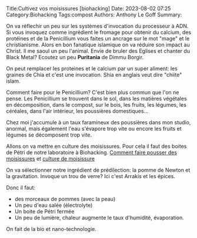 Title:Cultivez vos moisissures [biohacking]
Date: 2023-08-02 07:25
Category:Biohacking
Tags:compost
Authors: Anthony Le Goff
Summary:

On va réflechir un peu sur les systèmes d'invocation du processeur à ADN. Si vous invoquez comme ingrédient le fromage pour obtenir du calcium, des protéines et de la Penicillium vous faites un ancrage sur le mot "mage" et le christianisme. Alors en bon fanatique islamique on va réduire son impact au Christ. Il me saoul un peu l'animal. Envie de bruler des Eglises et chanter du Black Metal? Ecoutez un peu **Puritania** de Dimmu Borgir.

On peut remplacer les proteines et le calcium par un super aliment: les graines de Chia et c'est une invocation. Shia en anglais veut dire "chiite" islam.

Comment faire pour le Penicillium? C'est bien plus commun que l'on ne pense. Les Penicillium se trouvent dans le sol, dans les matières végétales en décomposition, dans le compost, sur le bois, les fruits, les légumes, les céréales, dans l'air intérieur, les poussières domestiques...

Chez moi j'accumule à un taux faramineux des poussières dans mon studio, anormal, mais également l'eau s'évapore trop vite ou encore les fruits et légumes se décomposent trop vite. 

Allons on va mettre en culture des moisissures. Pour cela il faut des boites de Pétri de notre laboratoire à Biohacking. [Comment faire pousser des moisissures](https://fr.wikihow.com/faire-pousser-des-moisissures) et [culture de moisissure](https://www.mnhn.fr/fr/culture-de-moisissures)

On va sélectionner notre ingrédient de prédilection: la pomme de Newton et la gravitation. Invoque un trou de verre? Ici c'est Arrakis et les épices.

Donc il faut:

* des morceaux de pommes (avec la peau)
* Un peu d'eau salée (électrolyte)
* Un boite de Pétri fermée
* Un peu de lumière, chaleur augmente le taux d'humidité, évaporation.

On fait de la bio et nano-technologie.